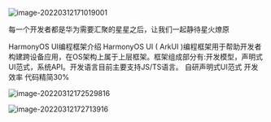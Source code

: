 ![image-20220312171019001](https://luckly007.oss-cn-beijing.aliyuncs.com/images/image-20220312171019001.png)



每一个开发者都是华为需要汇聚的星星之后，让我们一起静待星火燎原

HarmonyOS UI编程框架介绍
HarmonyOS UI ( ArkUI )编程框架用于帮助开发者构建跨设备应用，在OS架构上属于上层框架。框架组成部分有:开发模型，声明式UI范式，系统API。开发语言目前主要支持JS/TS语言。
自研声明式UI范式
开发效率
代码精简30%

![image-20220312172529816](https://luckly007.oss-cn-beijing.aliyuncs.com/images/image-20220312172529816.png)







![image-20220312172713916](https://luckly007.oss-cn-beijing.aliyuncs.com/images/image-20220312172713916.png)